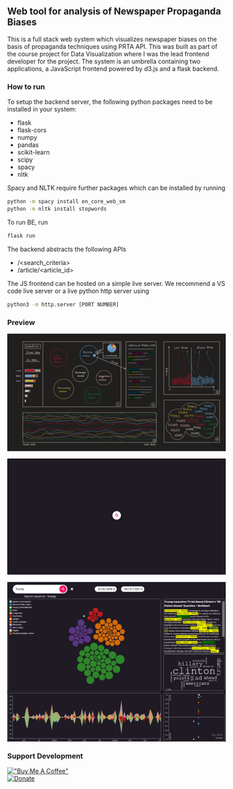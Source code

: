 ## Web tool for analysis of Newspaper Propaganda Biases

This is a full stack web system which visualizes newspaper biases on the basis of propaganda techniques using PRTA API. This was built as part of the course project for Data Visualization where I was the lead frontend developer for the project. The system is an umbrella containing two applications, a JavaScript frontend powered by d3.js and a flask backend.

### How to run

To setup the backend server, the following python packages need to be installed in your system:<br/>

-   flask
-   flask-cors
-   numpy
-   pandas
-   scikit-learn
-   scipy
-   spacy
-   nltk

Spacy and NLTK require further packages which can be installed by running

```sh
python -m spacy install en_core_web_sm
python -m nltk install stopwords
```

To run BE, run

```sh
flask run
```

The backend abstracts the following APIs

-   /<search_criteria>
-   /article/<article_id>

The JS frontend can be hosted on a simple live server. We recommend a VS code live server or a live python http server using

```sh
python3 -m http.server [PORT NUMBER]
```

### Preview

<img src="design_mockup.png" align="center"><br><br>
<img src="search_ui.gif" align="center"><br><br>
<img src="project_ui.png" align="center">

### Support Development

[!["Buy Me A Coffee"](https://www.buymeacoffee.com/assets/img/custom_images/orange_img.png)](https://www.buymeacoffee.com/sdnitrogen) <br> 
[![Donate](https://img.shields.io/badge/Donate-Paypal-blue?style=for-the-badge)](https://www.paypal.me/sdnitrogen)
